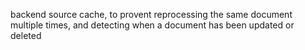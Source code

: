 backend source cache, to provent reprocessing the same document multiple times,
and detecting when a document has been updated or deleted
